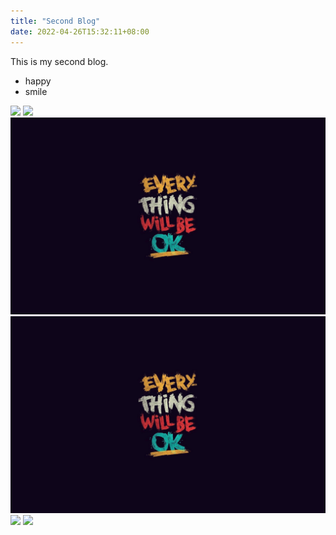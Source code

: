 ```yaml
---
title: "Second Blog"
date: 2022-04-26T15:32:11+08:00
---
```



This is my second blog.

* happy
* smile

![](/static/img/test.jpg)
![](/img/test.jpg)
![](/test.jpg)
![](test.jpg)
![](img/test.jpg)
![](/blog/img/test.jpg)
